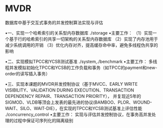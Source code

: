 # MVDR
数据库中基于交互式事务的并发控制算法实现与评估

 •一、实现一个哈希索引的关系型内存数据库 ./storage
  •主要工作： 
     （1）实现一个基于行的哈希索引的共享一切架构的关系型内存数据库 
     （2）实现了内存池用于减少系统调用的开销 
     （3）优化内存对齐，提高缓存命中率，避免多线程伪共享的影响 
     
•二、实现模拟TPCC和YCSB测试基准 ./system,./benchmark
  •主要工作： 
     多线程并发模拟初始化TPCC和YCSB的工作负载和事务（如TPCC的payment和new-order的读写插入事务） 

•三、实现本课题的MVDR并发控制协议（基于MVCC、EARLY WRITE VISIBILITY、VALIDATION DURING EXECUTION、TRANSACTION DEPENDENCY REPAIR、TRANSACTION PRIORITY），
并复现近5年的SIGMOD、VLDB等顶会上发表的最先进的协议(BAMBOO、PLOR、WOUND-WAIT、SILO、WAIT-DIE），在实现的TPCC和YCSB测试基准上评估性能 ./concurrency_control
  •主要工作： 
     实现与评估并发控制协议，在事务高并发处理的过程中保证可序列化的隔离级别 
